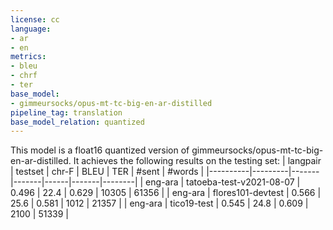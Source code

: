 ```yaml
---
license: cc
language:
- ar
- en
metrics:
- bleu
- chrf
- ter
base_model:
- gimmeursocks/opus-mt-tc-big-en-ar-distilled
pipeline_tag: translation
base_model_relation: quantized
---
```


This model is a float16 quantized version of gimmeursocks/opus-mt-tc-big-en-ar-distilled. It achieves the following results on the testing set:
| langpair | testset | chr-F | BLEU  | TER  | #sent | #words |
|----------|---------|-------|-------|------|-------|--------|
| eng-ara | tatoeba-test-v2021-08-07 | 0.496 | 22.4 | 0.629 | 10305 | 61356 |
| eng-ara | flores101-devtest | 0.566 | 25.6 | 0.581 | 1012 | 21357 |
| eng-ara | tico19-test | 0.545 | 24.8 | 0.609 | 2100 | 51339 |